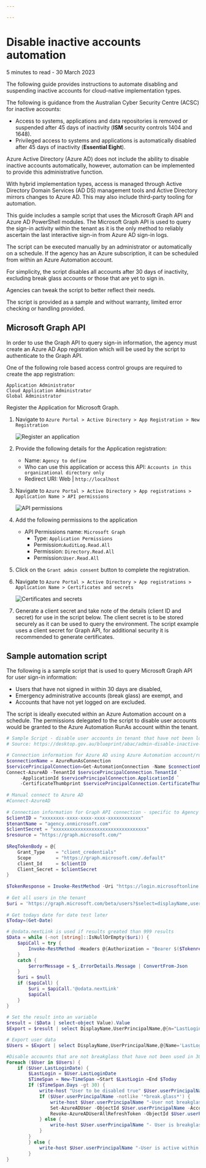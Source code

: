 ```yaml
---

---
```


# Disable inactive accounts automation

<p id="date-and-time">5 minutes to read - 30 March 2023</p>

The following guide provides instructions to automate disabling and suspending inactive accounts for cloud-native implementation types.

The following is guidance from the Australian Cyber Security Centre (ACSC) for inactive accounts:

- Access to systems, applications and data repositories is removed or suspended after 45 days of inactivity (**ISM** security controls 1404 and 1648).
- Privileged access to systems and applications is automatically disabled after 45 days of inactivity (**Essential Eight**).

Azure Active Directory (Azure AD) does not include the ability to disable inactive accounts automatically, however, automation can be implemented to provide this administrative function.

With hybrid implementation types, access is managed through Active Directory Domain Services (AD DS) management tools and Active Directory mirrors changes to Azure AD. This may also include third-party tooling for automation.

This guide includes a sample script that uses the Microsoft Graph API and Azure AD PowerShell modules. The Microsoft Graph API is used to query the sign-in activity within the tenant as it is the only method to reliably ascertain the last interactive sign-in from Azure AD sign-in logs. 

The script can be executed manually by an administrator or automatically on a schedule. If the agency has an Azure subscription, it can be scheduled from within an Azure Automation account.

For simplicity, the script disables all accounts after 30 days of inactivity, excluding break glass accounts or those that are yet to sign in.

Agencies can tweak the script to better reflect their needs.

The script is provided as a sample and without warranty, limited error checking or handling provided.

## Microsoft Graph API

In order to use the Graph API to query sign-in information, the agency must create an Azure AD App registration which will be used by the script to authenticate to the Graph API.

One of the following role based access control groups are required to create the app registration:

```
Application Administrator
Cloud Application Administrator
Global Administrator 
```

Register the Application for Microsoft Graph.

1. Navigate to `Azure Portal > Active Directory > App Registration > New Registration`

   ![Register an application](../img/abac/app-registration.png#center)

2. Provide the following details for the Application registration:

   - Name: `Agency to define`
   - Who can use this application or access this API: `Accounts in this organizational directory only`
   - Redirect URI: Web \| `http://localhost`

3. Navigate to `Azure Portal > Active Directory > App registrations > Application Name > API permissions`

   ![API permissions](../img/abac/app-registration-api.png#center)

4. Add the following permissions to the application

   - API Permissions name: `Microsoft Graph`
     - Type: `Application Permissions`
     - Permission:`AuditLog.Read.All`
     - Permission: `Directory.Read.All`
     - Permission:`User.Read.All`

5. Click on the `Grant admin consent`  button to complete the registration.

6. Navigate to `Azure Portal > Active Directory > App registrations > Application Name > Certificates and secrets`

   ![Certificates and secrets](../img/abac/app-registration-secret.png#center)

7. Generate a client secret and take note of the details (client ID and secret) for use in the script below. The client secret is to be stored securely as it can be used to query the environment. The script example uses a client secret for Graph API, for additional security it is recommended to generate certificates.

## Sample automation script

The following is a sample script that is used to query Microsoft Graph API for user sign-in information:

- Users that have not signed in within 30 days are disabled,
- Emergency administrative accounts (break glass) are exempt, and
- Accounts that have not yet logged on are excluded.

The script is ideally executed within an Azure Automation account on a schedule. The permissions delegated to the script to disable user accounts would be granted to the Azure Automation RunAs account within the tenant.

```powershell
# Sample Script - disable user accounts in tenant that have not been logged in within 30 days
# Source: https://desktop.gov.au/blueprint/abac/admin-disable-inactive-users.html

# Connection information for Azure AD using Azure Automation account/runbook
$connectionName = AzureRunAsConnection
$servicePrincipalConnection=Get-AutomationConnection -Name $connectionName         
Connect-AzureAD -TenantId $servicePrincipalConnection.TenantId `
     -ApplicationId $servicePrincipalConnection.ApplicationId `
     -CertificateThumbprint $servicePrincipalConnection.CertificateThumbprint
 
# Manual connect to Azure AD
#Connect-AzureAD   
 
# Connection information for Graph API connection - specific to Agency
$clientID = "xxxxxxxx-xxxx-xxxx-xxxx-xxxxxxxxxxxx"
$tenantName = "agency.onmicrosoft.com"
$clientSecret = "xxxxxxxxxxxxxxxxxxxxxxxxxxxxxxxxxx"
$resource = "https://graph.microsoft.com/"
 
$ReqTokenBody = @{
    Grant_Type    = "client_credentials"
    Scope         = "https://graph.microsoft.com/.default"
    client_Id     = $clientID
    Client_Secret = $clientSecret
} 
 
$TokenResponse = Invoke-RestMethod -Uri "https://login.microsoftonline.com/$TenantName/oauth2/v2.0/token" -Method POST -Body $ReqTokenBody
 
# Get all users in the tenant
$uri = 'https://graph.microsoft.com/beta/users?$select=displayName,userPrincipalName,signInActivity'
 
# Get todays date for date test later
$Today=(Get-Date)

# @odata.nextLink is used if results greated than 999 results
$Data = while (-not [string]::IsNullOrEmpty($uri)) {
    $apiCall = try {
        Invoke-RestMethod -Headers @{Authorization = "Bearer $($Tokenresponse.access_token)"} -Uri $uri -Method Get
    }
    catch {
        $errorMessage = $_.ErrorDetails.Message | ConvertFrom-Json
    }
    $uri = $null
    if ($apiCall) {
        $uri = $apiCall.'@odata.nextLink'
        $apiCall
    }
}
 
# Set the result into an variable
$result = ($Data | select-object Value).Value
$Export = $result | select DisplayName,UserPrincipalName,@{n="LastLoginDate";e={$_.signInActivity.lastSignInDateTime}}

# Export user data
$Users = $Export | select DisplayName,UserPrincipalName,@{Name='LastLoginDate';Expression={[datetime]::Parse($_.LastLoginDate)}}

#Disable accounts that are not breakglass that have not been used in 30 days.
Foreach ($User in $Users) {
    if ($User.LastLoginDate) {        
        $LastLogin = $User.LastLoginDate
        $TimeSpan = New-TimeSpan –Start $LastLogin –End $Today
        If ($TimeSpan.Days -gt 30) {
            write-host "User to be disabled true" $User.userPrincipalName "Last logon:"$user.LastLoginDate $TimeSpan.Days "days ago"
            If ($User.userPrincipalName -notlike '*break.glass*') {
                write-host $User.userPrincipalName "-User not breakglass account, proceed with disable of user"
                Set-AzureADUser -ObjectId $User.userPrincipalName -AccountEnabled $false
                Revoke-AzureADUserAllRefreshToken -ObjectId $User.userPrincipalName
            } else {
                write-host $User.userPrincipalName "- User is breakglass account, no action taken on user"
            }               
        }
        } else {
            write-host $User.userPrincipalName "-User is active within 30 day threshold, last logon:"$user.LastLoginDate " " $TimeSpan.Days " days ago"
        }
}
```
